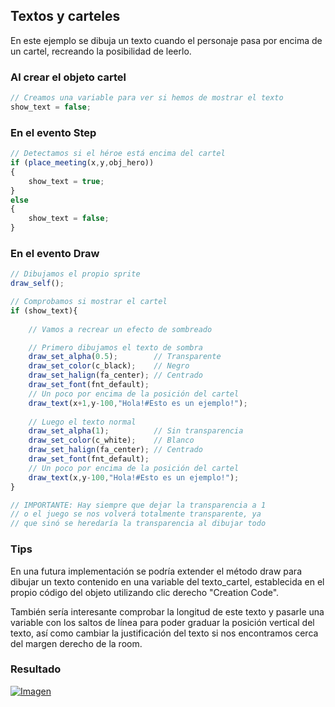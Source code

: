 ## Textos y carteles
En este ejemplo se dibuja un texto cuando el personaje pasa por encima de un cartel, recreando la posibilidad de leerlo.

### Al crear el objeto cartel
```javascript
// Creamos una variable para ver si hemos de mostrar el texto
show_text = false;
```

### En el evento Step
```javascript
// Detectamos si el héroe está encima del cartel
if (place_meeting(x,y,obj_hero))
{
    show_text = true;
}
else
{
    show_text = false;
}
```

### En el evento Draw
```javascript
// Dibujamos el propio sprite
draw_self();

// Comprobamos si mostrar el cartel
if (show_text){
    
    // Vamos a recrear un efecto de sombreado

    // Primero dibujamos el texto de sombra
    draw_set_alpha(0.5);        // Transparente
    draw_set_color(c_black);    // Negro
    draw_set_halign(fa_center); // Centrado
    draw_set_font(fnt_default);
    // Un poco por encima de la posición del cartel
    draw_text(x+1,y-100,"Hola!#Esto es un ejemplo!");
    
    // Luego el texto normal
    draw_set_alpha(1);          // Sin transparencia
    draw_set_color(c_white);    // Blanco
    draw_set_halign(fa_center); // Centrado
    draw_set_font(fnt_default);
    // Un poco por encima de la posición del cartel
    draw_text(x,y-100,"Hola!#Esto es un ejemplo!");
}

// IMPORTANTE: Hay siempre que dejar la transparencia a 1
// o el juego se nos volverá totalmente transparente, ya
// que sinó se heredaría la transparencia al dibujar todo
```

### Tips
En una futura implementación se podría extender el método draw para dibujar un texto contenido en una variable del texto_cartel, establecida en el propio código del objeto utilizando clic derecho "Creation Code". 

También sería interesante comprobar la longitud de este texto y pasarle una variable con los saltos de línea para poder graduar la posición vertical del texto, así como cambiar la justificación del texto si nos encontramos cerca del margen derecho de la room.


### Resultado
[![Imagen](https://github.com/hcosta/referencia-gml/raw/master/aprendizaje/basicos/05_textos_y_carteles.gmx/captura.jpg)](https://github.com/hcosta/referencia-gml/raw/master/aprendizaje/basicos/05_textos_y_carteles.gmx/captura.jpg)
